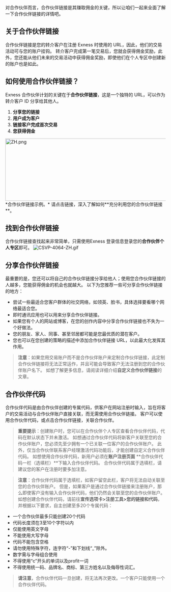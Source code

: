 对合作伙伴而言，合作伙伴链接是其赚取佣金的关键，所以让咱们一起来全面了解一下合作伙伴链接的详情吧。
## 关于合作伙伴链接

合作伙伴链接是您的转介客户在注册 Exness 时使用的 URL，因此，他们的交易活动可与您的账户挂钩。 转介客户完成第一笔交易后，您就会获得佣金奖励，此外，您还能从他们未来的交易活动中获得佣金奖励，即使他们在个人专区中创建新的账户也是如此。

## 如何使用合作伙伴链接？
Exness 合作伙伴计划的关键在于**合作伙伴链接**，这是一个独特的 URL，可以作为转介客户 ID 分享给其他人。
1. **分享您的链接**
2. **用户成为客户**
3. **链接客户完成首次交易**
4. **您获得佣金**
<img alt="ZH.png" src="https://testingcf.jsdelivr.net/gh/jarlin8/OSS@main/exhelp/ZH.png" height="196" width="506" />
*合作伙伴链接示例。*
请点击链接，深入了解如何**充分利用您的合作伙伴链接**。

## 找到合作伙伴链接
合作伙伴链接查找起来非常简单，只需使用Exness 登录信息登录您的**合作伙伴个人专区**即可。
![CSVP-4064-ZH.gif](https://testingcf.jsdelivr.net/gh/jarlin8/OSS@main/exhelp/CSVP-4064-ZH.gif)

## 分享合作伙伴链接
最重要的是，您还可以将自己的合作伙伴链接分享给他人；使用您合作伙伴链接的人越多，您能获得佣金的机会也就越大。
以下为您推荐一些可分享合作伙伴链接的地方：
* 尝试一些最适合您客户群体的社交网络，如领英、脸书，具体选择要看哪个网络最适合您。
* 即时通讯应用也可以用来分享合作伙伴链接。
* 如果您有个人的网站或博客，在您的创作内容中分享合作伙伴链接也不失为一个好做法。
* 您的朋友、家人、同事、甚至邻居都可能是您最优质的潜在客户。
* 您也可以在您创建的策略的描述中添加合作伙伴链接 URL，以此最大化发挥其作用。
> **注意**：如果您用交易账户而不是合作伙伴账户来定制合作伙伴链接，此定制合作伙伴链接将无法正常运作，并且可能会导致客户无法注册到您的合作伙伴账户名下。 如想了解更多信息，请阅读详细介绍**自定义合作伙伴链接**的文章。

## 合作伙伴代码

合作伙伴代码是由合作伙伴创建的专属代码，供客户在网站注册时输入，旨在将客户的交易活动与合作伙伴账户直接关联，而无需使用合作伙伴链接。 客户可以使用合作伙伴代码，或点击合作伙伴链接，关联合作伙伴。

> **重要提示**：创建账户时，您可以在合作伙伴个人专区查看合作伙伴代码，代码在默认状态下并未激活。 如想通过合作伙伴代码将新客户关联至您的合作伙伴账户，您必须先至少拥有一个已关联一位客户的合作伙伴账户。 此外，仅当合作伙伴联系客户经理激活代码功能后，才能创建自定义合作伙伴代码。
如想使用合作伙伴代码，新用户必须在**账户注册页面** **合作伙伴代码一栏（选填栏）**下输入合作伙伴代码。 合作伙伴代码属于选填栏，请建议您的客户在注册时要多加注意。

> **注意**：合作伙伴代码属于选填栏，如客户留空此栏，客户将无法自动关联至您的合作伙伴账户。 但是，如果客户是通过合作伙伴链接来注册账户，那么即使客户没有输入合作伙伴代码，他们仍然会关联至您的合作伙伴账户。
如想创建合作伙伴代码，请前往**宣传选项卡>注册工具>您的链接和代码**，并根据以下要求，自主创建至多20个专属代码：

* 一个合作伙伴最多只能创建20个代码
* 代码长度须在3至10个字符以内
* 仅能使用英文字母
* 不能使用大写字母
* 代码不能包含空格
* 请勿使用特殊字符，连字符“-”和下划线“_”除外。
* 数字需与字母组合使用
* 不得使用“c”开头的单词以及profit一词
* 不得使用统一码、品牌名、商标、第三方姓名以及侮辱性词汇。

> **请注意**，合作伙伴代码一旦创建，将无法再次更改。一个客户只能使用一个合作伙伴代码。